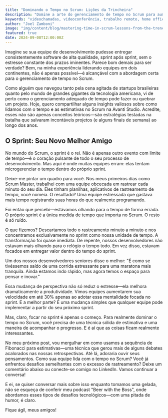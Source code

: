 ```yaml
---
title: "Dominando o Tempo no Scrum: Lições da Trincheira"
description: "Domine a arte do gerenciamento de tempo no Scrum para aumentar a produtividade e entregar resultados de alta qualidade sem esforço."
keywords: "videochamadas, videoconferência, trabalho remoto, home office, Google Meet"
author: "Joel Zamboni"
image: "img/content/blog/mastering-time-in-scrum-lessons-from-the-trenches.webp"
featured: true
date: 2024-09-08T12:00:00Z
---
```


Imagine se sua equipe de desenvolvimento pudesse entregar consistentemente software de alta qualidade, sprint após
sprint, sem o estresse constante dos prazos iminentes. Parece bom demais para ser verdade? Bem, na minha experiência
liderando equipes em dois continentes, não é apenas possível—é alcançável com a abordagem certa para o gerenciamento de
tempo no Scrum.

Como alguém que navegou tanto pela cena agitada de startups brasileiras quanto pelo mundo de grandes gigantes da
tecnologia americana, vi de perto como o gerenciamento adequado de tempo pode fazer ou quebrar um projeto. Hoje, quero
compartilhar alguns insights valiosos sobre como lidamos com o tempo e as estimativas no Scrum na Avanti Studio.
Acredite, esses não são apenas conceitos teóricos—são estratégias testadas na batalha que salvaram incontáveis
projetos (e alguns finais de semana) ao longo dos anos.

## O Sprint: Seu Novo Melhor Amigo

No mundo do Scrum, o sprint é o rei. Não é apenas outro evento com limite de tempo—é o coração pulsante de todo o seu
processo de desenvolvimento. Mas aqui é onde muitas equipes erram: elas tentam microgerenciar o tempo dentro do próprio
sprint.

Deixe-me pintar um quadro para você. Nos meus primeiros dias como Scrum Master, trabalhei com uma equipe obcecada em
rastrear cada minuto do seu dia. Eles tinham planilhas, aplicativos de rastreamento de tempo, você nomeia. O resultado?
Uma equipe estressada que gastava mais tempo registrando suas horas do que realmente programando.

Foi então que percebi—estávamos olhando para o tempo de forma errada. O próprio sprint é a única medida de tempo que
importa no Scrum. O resto é só ruído.

O que fizemos? Descartamos todo o rastreamento minuto a minuto e nos concentramos exclusivamente no sprint como nossa
unidade de tempo. A transformação foi quase imediata. De repente, nossos desenvolvedores não estavam mais olhando para o
relógio o tempo todo. Em vez disso, estavam focados em entregar valor dentro do tempo do sprint.

Um dos nossos desenvolvedores seniores disse o melhor: "É como se tivéssemos saído de uma corrida estressante para uma
maratona mais tranquila. Ainda estamos indo rápido, mas agora temos o espaço para pensar e inovar."

Essa mudança de perspectiva não só reduz o estresse—ela melhora dramaticamente a produtividade. Vimos equipes aumentarem
sua velocidade em até 30% apenas ao adotar essa mentalidade focada no sprint. E a melhor parte? É uma mudança simples
que qualquer equipe pode implementar a partir do seu próximo sprint.

Mas, claro, focar no sprint é apenas o começo. Para realmente dominar o tempo no Scrum, você precisa de uma técnica
sólida de estimativa e uma maneira de acompanhar o progresso. E é aí que as coisas ficam realmente interessantes.

No meu próximo post, vou mergulhar em como usamos a sequência de Fibonacci para estimativas—uma técnica que gerou mais
de alguns debates acalorados nas nossas retrospectivas. Até lá, adoraria ouvir seus pensamentos. Como sua equipe lida
com o tempo no Scrum? Você já enfrentou desafios semelhantes com o excesso de rastreamento? Deixe um comentário abaixo
ou conecte-se comigo no LinkedIn. Vamos continuar a conversa!

E ei, se quiser conversar mais sobre isso enquanto tomamos uma gelada, não se esqueça de conferir meu podcast "Beer with
the Boss", onde abordamos esses tipos de desafios tecnológicos—com uma pitada de humor, é claro.

Fique ágil, meus amigos!
